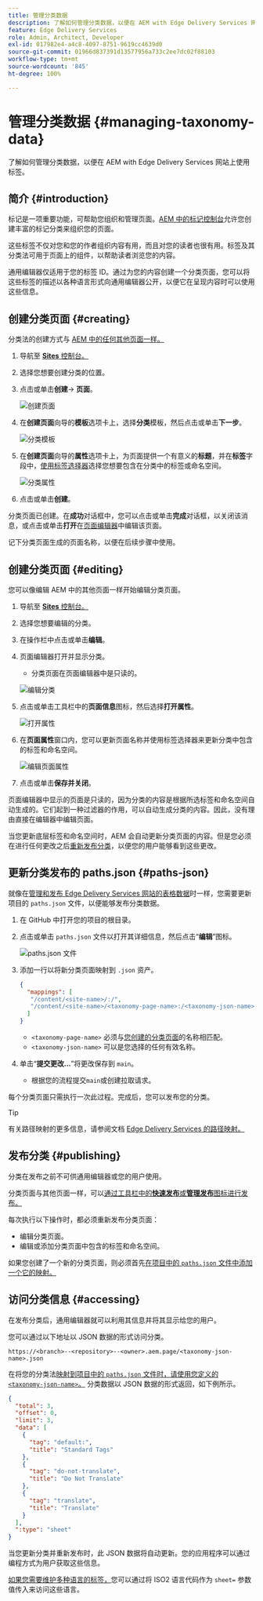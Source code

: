 ```yaml
---
title: 管理分类数据
description: 了解如何管理分类数据，以便在 AEM with Edge Delivery Services 网站上使用标签。
feature: Edge Delivery Services
role: Admin, Architect, Developer
exl-id: 017982e4-a4c8-4097-8751-9619cc4639d0
source-git-commit: 01966d837391d13577956a733c2ee7dc02f88103
workflow-type: tm+mt
source-wordcount: '845'
ht-degree: 100%

---
```


# 管理分类数据 {#managing-taxonomy-data}

了解如何管理分类数据，以便在 AEM with Edge Delivery Services 网站上使用标签。

## 简介 {#introduction}

标记是一项重要功能，可帮助您组织和管理页面。[AEM 中的标记控制台](/help/sites-cloud/administering/tags.md#tagging-console)允许您创建丰富的标记分类来组织您的页面。

这些标签不仅对您和您的作者组织内容有用，而且对您的读者也很有用。标签及其分类法可用于页面上的组件，以帮助读者浏览您的内容。

通用编辑器仅适用于您的标签 ID。通过为您的内容创建一个分类页面，您可以将这些标签的描述以各种语言形式向通用编辑器公开，以便它在呈现内容时可以使用这些信息。

## 创建分类页面 {#creating}

分类法的创建方式与 [AEM 中的任何其他页面一样。](/help/sites-cloud/authoring/sites-console/creating-pages.md)

1. 导航至 [**Sites** 控制台。](/help/sites-cloud/authoring/sites-console/introduction.md)

1. 选择您想要创建分类的位置。

1. 点击或单击&#x200B;**创建**-> **页面**。

   ![创建页面](assets/taxonomy/create-page.png)

1. 在&#x200B;**创建页面**&#x200B;向导的&#x200B;**模板**&#x200B;选项卡上，选择&#x200B;**分类**&#x200B;模板，然后点击或单击&#x200B;**下一步**。

   ![分类模板](assets/taxonomy/taxonomy-template.png)

1. 在&#x200B;**创建页面**&#x200B;向导的&#x200B;**属性**&#x200B;选项卡上，为页面提供一个有意义的&#x200B;**标题**，并在&#x200B;**标签**&#x200B;字段中，[使用标签选择器](/help/sites-cloud/authoring/sites-console/tags.md)选择您想要包含在分类中的标签或命名空间。 

   ![分类属性](assets/taxonomy/create-page-wizard-properties.png)

1. 点击或单击&#x200B;**创建**。

分类页面已创建。在&#x200B;**成功**&#x200B;对话框中，您可以点击或单击&#x200B;**完成**&#x200B;对话框，以关闭该消息，或点击或单击&#x200B;**打开**&#x200B;在[页面编辑器](/help/sites-cloud/authoring/page-editor/introduction.md)中编辑该页面。

记下分类页面生成的页面名称，以便在后续步骤中使用。

## 创建分类页面 {#editing}

您可以像编辑 AEM 中的其他页面一样开始编辑分类页面。

1. 导航至 [**Sites** 控制台。](/help/sites-cloud/authoring/sites-console/introduction.md)

1. 选择您想要编辑的分类。

1. 在操作栏中点击或单击&#x200B;**编辑**。

1. 页面编辑器打开并显示分类。

   * 分类页面在页面编辑器中是只读的。

   ![编辑分类](assets/taxonomy/edit-page.png)

1. 点击或单击工具栏中的&#x200B;**页面信息**&#x200B;图标，然后选择&#x200B;**打开属性**。

   ![打开属性](assets/taxonomy/open-properties.png)

1. 在&#x200B;**页面属性**&#x200B;窗口内，您可以更新页面名称并使用标签选择器来更新分类中包含的标签和命名空间。

   ![编辑页面属性](assets/taxonomy/edit-properties.png)

1. 点击或单击&#x200B;**保存并关闭**。

页面编辑器中显示的页面是只读的，因为分类的内容是根据所选标签和命名空间自动生成的。它们起到一种过滤器的作用，可以自动生成分类的内容。因此，没有理由直接在编辑器中编辑页面。

当您更新底层标签和命名空间时，AEM 会自动更新分类页面的内容。但是您必须在进行任何更改之后[重新发布分类](#publishing)，以便您的用户能够看到这些更改。

## 更新分类发布的 paths.json {#paths-json}

就像在[管理和发布 Edge Delivery Services 网站的表格数据](/help/edge/wysiwyg-authoring/tabular-data.md)时一样，您需要更新项目的 `paths.json` 文件，以便能够发布分类数据。

1. 在 GitHub 中打开您的项目的根目录。

1. 点击或单击 `paths.json` 文件以打开其详细信息，然后点击“**编辑**”图标。

   ![paths.json 文件](assets/taxonomy/paths-json.png)

1. 添加一行以将新分类页面映射到 `.json` 资产。

   ```json
   {
     "mappings": [
      "/content/<site-name>/:/",
      "/content/<site-name>/<taxonomy-page-name>:/<taxonomy-json-name>.json"
     ]
   }
   ```

   * `<taxonomy-page-name>` 必须与[您创建的分类页面](#creating)的名称相匹配。
   * `<taxonomy-json-name>` 可以是您选择的任何有效名称。

1. 单击“**提交更改...**”将更改保存到 `main`。

   * 根据您的流程提交`main`或创建拉取请求。

每个分类页面只需执行一次此过程。完成后，您可以发布您的分类。

>[!TIP]
>
>有关路径映射的更多信息，请参阅文档 [Edge Delivery Services 的路径映射。](/help/edge/wysiwyg-authoring/path-mapping.md)

## 发布分类 {#publishing}

分类在发布之前不可供通用编辑器或您的用户使用。

分类页面与其他页面一样，可以[通过工具栏中的&#x200B;**快速发布**&#x200B;或&#x200B;**管理发布**&#x200B;图标进行发布。](/help/sites-cloud/authoring/sites-console/publishing-pages.md)

每次执行以下操作时，都必须重新发布分类页面：

* 编辑分类页面。
* 编辑或添加分类页面中包含的标签和命名空间。

如果您创建了一个新的分类页面，则必须首先[在项目中的 `paths.json` 文件中添加一个它的映射。](#paths-json)

## 访问分类信息 {#accessing}

在发布分类后，通用编辑器就可以利用其信息并将其显示给您的用户。

您可以通过以下地址以 JSON 数据的形式访问分类。

`https://<branch>--<repository>--<owner>.aem.page/<taxonomy-json-name>.json`

在将您的分类法[映射到项目中的 `paths.json` 文件时，请使用您定义的 `<taxonomy-json-name>`。](#paths-json) 分类数据以 JSON 数据的形式返回，如下例所示。

```json
{
  "total": 3,
  "offset": 0,
  "limit": 3,
  "data": [
    {
      "tag": "default:",
      "title": "Standard Tags"
    },
    {
      "tag": "do-not-translate",
      "title": "Do Not Translate"
    },
    {
      "tag": "translate",
      "title": "Translate"
    }
  ],
  ":type": "sheet"
}
```

当您更新分类并重新发布时，此 JSON 数据将自动更新。您的应用程序可以通过编程方式为用户获取这些信息。

[如果您需要维护多种语言的标签，](/help/sites-cloud/administering/tags.md#managing-tags-in-different-languages)您可以通过将 ISO2 语言代码作为 `sheet=` 参数值传入来访问这些语言。
